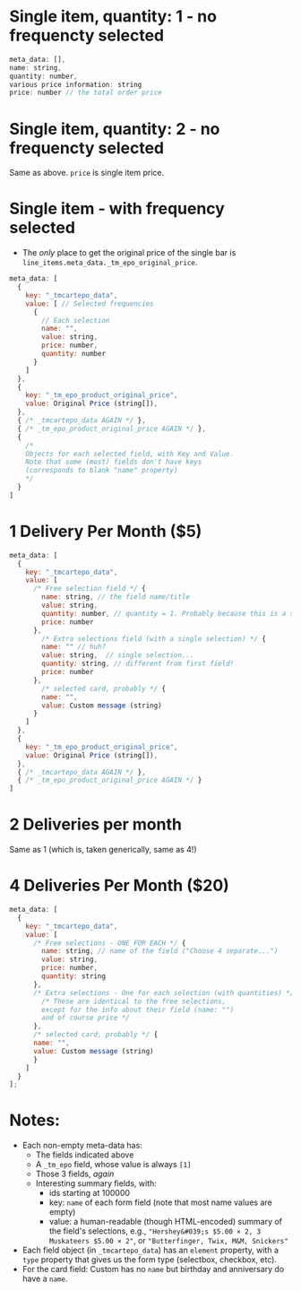 # Single item, quantity: 1 - no frequencty selected

```js
meta_data: [],
name: string,
quantity: number,
various price information: string
price: number // the total order price
```

# Single item, quantity: 2 - no frequencty selected

Same as above. `price` is single item price.

# Single item - with frequency selected

- The _only_ place to get the original price of the single bar is `line_items.meta_data._tm_epo_original_price`. 

```js
meta_data: [
  {
    key: "_tmcartepo_data",
    value: [ // Selected frequencies
      {
        // Each selection
        name: "",
        value: string,
        price: number,
        quantity: number
      }
    ]
  },
  {
    key: "_tm_epo_product_original_price",
    value: Original Price (string[]),
  },
  { /* _tmcartepo_data AGAIN */ },
  { /* _tm_epo_product_original_price AGAIN */ },
  {
    /*
    Objects for each selected field, with Key and Value.
    Note that some (most) fields don't have keys
    (corresponds to blank "name" property)
    */
  }
]
```

# 1 Delivery Per Month ($5)

```js
meta_data: [
  {
    key: "_tmcartepo_data",
    value: [
      /* Free selection field */ {
        name: string, // the field name/title
        value: string,
        quantity: number, // quantity = 1. Probably because this is a selectbox field
        price: number
      },
        /* Extra selections field (with a single selection) */ {
        name: "" // huh?
        value: string,  // single selection...
        quantity: string, // different from first field!
        price: number
      },
        /* selected card, probably */ {
        name: "",
        value: Custom message (string)
      }
    ]
  },
  {
    key: "_tm_epo_product_original_price",
    value: Original Price (string[]),
  },
  { /* _tmcartepo_data AGAIN */ },
  { /* _tm_epo_product_original_price AGAIN */ }
]
```

# 2 Deliveries per month
Same as 1 (which is, taken generically, same as 4!)

# 4 Deliveries Per Month ($20)

```js
meta_data: [
  {
    key: "_tmcartepo_data",
    value: [
      /* Free selections - ONE FOR EACH */ {
        name: string, // name of the field ("Choose 4 separate...")
        value: string,
        price: number,
        quantity: string
      },
      /* Extra selections - One for each selection (with quantities) */ {
        /* These are identical to the free selections, 
        except for the info about their field (name: "")
        and of course price */ 
      },
      /* selected card, probably */ {
      name: "",
      value: Custom message (string)
      }
    ]
  }
];
```

# Notes:
- Each non-empty meta-data has:
  - The fields indicated above
  - A `_tm_epo` field, whose value is always `[1]`
  - Those 3 fields, _again_
  - Interesting summary fields, with:
    - ids starting at 100000
    - key: `name` of each form field (note that most name values are empty) 
    - value: a human-readable (though HTML-encoded) summary of the field's selections, e.g., `"Hershey&#039;s $5.00 × 2, 3 Muskateers $5.00 × 2"`, or `"Butterfinger, Twix, M&M, Snickers"`
- Each field object (in `_tmcartepo_data`) has an `element` property, with a `type` property that gives us the form type (selectbox, checkbox, etc).
- For the card field: Custom has no `name` but birthday and anniversary do have a `name`.